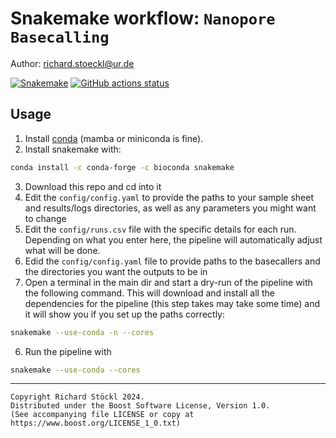 # Snakemake workflow: `Nanopore Basecalling`

Author: richard.stoeckl@ur.de

[![Snakemake](https://img.shields.io/badge/snakemake-≥8.5.0-brightgreen.svg)](https://snakemake.github.io)
[![GitHub actions status](https://github.com/<owner>/<repo>/workflows/Tests/badge.svg?branch=main)](https://github.com/richardstoeckl/basecallNanopore/actions?query=branch%3Amain+workflow%3ATests)

## Usage
1. Install [conda](https://docs.conda.io/en/latest/miniconda.html) (mamba or miniconda is fine).
2. Install snakemake with:
```bash
conda install -c conda-forge -c bioconda snakemake
```
3. Download this repo and cd into it
4. Edit the `config/config.yaml` to provide the paths to your sample sheet and results/logs directories, as well as any parameters you might want to change
5. Edit the `config/runs.csv` file with the specific details for each run. Depending on what you enter here, the pipeline will automatically adjust what will be done.
6. Edid the `config/config.yaml` file to provide paths to the basecallers and the directories you want the outputs to be in
5. Open a terminal in the main dir and start a dry-run of the pipeline with the following command. This will download and install all the dependencies for the pipeline (this step takes may take some time) and it will show you if you set up the paths correctly:
```bash
snakemake --use-conda -n --cores
```
6. Run the pipeline with
```bash
snakemake --use-conda --cores
```
---


```
Copyright Richard Stöckl 2024.
Distributed under the Boost Software License, Version 1.0.
(See accompanying file LICENSE or copy at 
https://www.boost.org/LICENSE_1_0.txt)
```